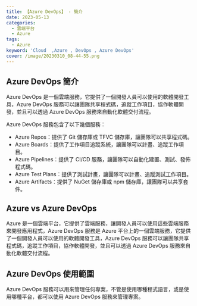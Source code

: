 ```yaml
---
title: 【Azure DevOps】 - 簡介 
date: 2023-05-13
categories: 
  - 雲端平台
  - Azure
tags: 
  - Azure
keyword: 'Cloud  ,Azure , DevOps , Azure DevOps'
cover: /image/20230310_08-44-55.png
---
```

## Azure DevOps 簡介
Azure DevOps 是一個雲端服務，它提供了一個開發人員可以使用的軟體開發工具，Azure DevOps 服務可以讓團隊共享程式碼，追蹤工作項目，協作軟體開發，並且可以透過 Azure DevOps 服務來自動化軟體交付流程。

Azure DevOps 服務包含了以下幾個服務：

- Azure Repos：提供了 Git 儲存庫或 TFVC 儲存庫，讓團隊可以共享程式碼。
- Azure Boards：提供了工作項目追蹤系統，讓團隊可以計畫、追蹤工作項目。
- Azure Pipelines：提供了 CI/CD 服務，讓團隊可以自動化建置、測試、發佈程式碼。
- Azure Test Plans：提供了測試計畫，讓團隊可以計畫、追蹤測試工作項目。
- Azure Artifacts：提供了 NuGet 儲存庫或 npm 儲存庫，讓團隊可以共享套件。

## Azure vs Azure DevOps
Azure 是一個雲端平台，它提供了雲端服務，讓開發人員可以使用這些雲端服務來開發應用程式，Azure DevOps 服務是 Azure 平台上的一個雲端服務，它提供了一個開發人員可以使用的軟體開發工具，Azure DevOps 服務可以讓團隊共享程式碼，追蹤工作項目，協作軟體開發，並且可以透過 Azure DevOps 服務來自動化軟體交付流程。

## Azure DevOps 使用範圍
Azure DevOps 服務可以用來管理任何專案，不管是使用哪種程式語言，或是使用哪種平台，都可以使用 Azure DevOps 服務來管理專案。